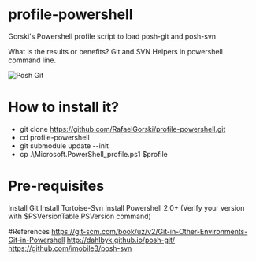 # profile-powershell
Gorski's Powershell profile script to load posh-git and posh-svn

What is the results or benefits?
Git and SVN Helpers in powershell command line.


![Posh Git](https://git-scm.com/book/en/v2/book/A-git-in-other-environments/images/posh-git.png "Posh Git")

# How to install it?
- git clone https://github.com/RafaelGorski/profile-powershell.git
- cd profile-powershell
- git submodule update --init
- cp .\Microsoft.PowerShell_profile.ps1 $profile

# Pre-requisites
Install Git
Install Tortoise-Svn
Install Powershell 2.0+  (Verify your version with $PSVersionTable.PSVersion command)


#References
https://git-scm.com/book/uz/v2/Git-in-Other-Environments-Git-in-Powershell
http://dahlbyk.github.io/posh-git/
https://github.com/imobile3/posh-svn